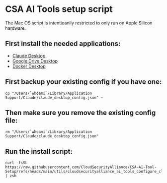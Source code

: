 # CSA AI Tools setup script

The Mac OS script is intentioanlly restricted to only run on Apple Silicon hardware.

## First install the needed applications:

* [Claude Desktop](https://claude.ai/download)
* [Google Drive Desktop](https://dl.google.com/drive-file-stream/GoogleDrive.dmg)
* [Docker Desktop](https://docs.docker.com/desktop/setup/install/mac-install/)

## First backup your existing config if you have one:

```
cp "/Users/`whoami`/Library/Application Support/Claude/claude_desktop_config.json" ~
```

## Then make sure you remove the existing config file:

```
rm "/Users/`whoami`/Library/Application Support/Claude/claude_desktop_config.json"
```

## Run the install script: 

```
curl -fsSL https://raw.githubusercontent.com/CloudSecurityAlliance/CSA-AI-Tool-Setup/refs/heads/main/utils/cloudsecurityalliance_ai_tools_configure_claude_desktop.zsh | zsh
```
